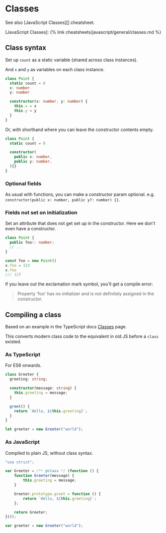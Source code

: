 # Classes

See also [JavaScript Classes][] cheatsheet.

[JavaScript Classes]: {% link cheatsheets/javascript/general/classes.md %}


## Class syntax

Set up `count` as a static variable (shared across class instances).

And `x` and `y` as variables on each class instance.

```typescript
class Point {
  static count = 0
  x: number
  y: number

  constructor(x: number, y: number) {
    this.x = x
    this.y = y
  }
}
```

Or, with shorthand where you can leave the constructor contents empty.

```typescript
class Point {
  static count = 0

  constructor(
    public x: number,
    public y: number,
  ){}
}
```

### Optional fields

As usual with functions, you can make a constructor param optional. e.g. `constructor(public x: number, public y?: number) {}`.

### Fields not set on initialization

Set an attribute that does not get set up in the constructor. Here we don't even have a constructor.

```typescript
class Point {
  public foo!: number;
  // ...
}

const foo = new Point()
x.foo = 123
x.foo
/// 123
```

If you leave out the exclamation mark symbol, you'll get a compile error:

> Property 'foo' has no initializer and is not definitely assigned in the constructor.


## Compiling a class

Based on an example in the TypeScript docs [Classes](https://www.typescriptlang.org/docs/handbook/classes.html) page.

This converts modern class code to the equivalent in old JS before a `class` existed.

### As TypeScript

For ES6 onwards.

```typescript
class Greeter {
  greeting: string;

  constructor(message: string) {
    this.greeting = message;
  }

  greet() {
    return `Hello, ${this.greeting}`;
  }
}

let greeter = new Greeter("world");
```

### As JavaScript

Compiled to plain JS, without class syntax.

```javascript
"use strict";

var Greeter = /** @class */ (function () {
    function Greeter(message) {
        this.greeting = message;
    }

    Greeter.prototype.greet = function () {
        return `Hello, ${this.greeting}`;
    };

    return Greeter;
}());

var greeter = new Greeter("world");
```
